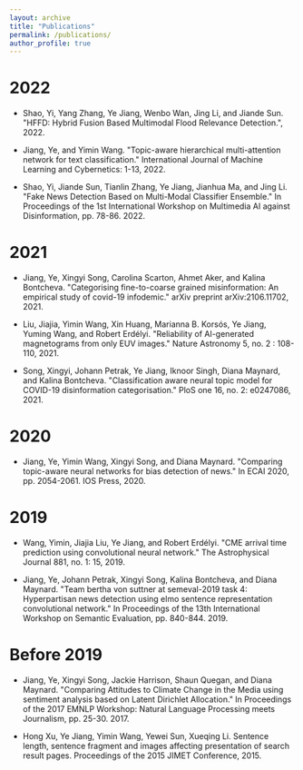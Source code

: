 ```yaml
---
layout: archive
title: "Publications"
permalink: /publications/
author_profile: true
---
```


2022
======
* Shao, Yi, Yang Zhang, Ye Jiang, Wenbo Wan, Jing Li, and Jiande Sun. "HFFD: Hybrid Fusion Based Multimodal Flood Relevance Detection.", 2022.

* Jiang, Ye, and Yimin Wang. "Topic-aware hierarchical multi-attention network for text classification." International Journal of Machine Learning and Cybernetics: 1-13, 2022.

* Shao, Yi, Jiande Sun, Tianlin Zhang, Ye Jiang, Jianhua Ma, and Jing Li. "Fake News Detection Based on Multi-Modal Classifier Ensemble." In Proceedings of the 1st International Workshop on Multimedia AI against Disinformation, pp. 78-86. 2022.

2021
======
* Jiang, Ye, Xingyi Song, Carolina Scarton, Ahmet Aker, and Kalina Bontcheva. "Categorising fine-to-coarse grained misinformation: An empirical study of covid-19 infodemic." arXiv preprint arXiv:2106.11702, 2021.

* Liu, Jiajia, Yimin Wang, Xin Huang, Marianna B. Korsós, Ye Jiang, Yuming Wang, and Robert Erdélyi. "Reliability of AI-generated magnetograms from only EUV images." Nature Astronomy 5, no. 2 : 108-110, 2021.

* Song, Xingyi, Johann Petrak, Ye Jiang, Iknoor Singh, Diana Maynard, and Kalina Bontcheva. "Classification aware neural topic model for COVID-19 disinformation categorisation." PloS one 16, no. 2: e0247086, 2021.

2020
======
* Jiang, Ye, Yimin Wang, Xingyi Song, and Diana Maynard. "Comparing topic-aware neural networks for bias detection of news." In ECAI 2020, pp. 2054-2061. IOS Press, 2020.

2019
======
* Wang, Yimin, Jiajia Liu, Ye Jiang, and Robert Erdélyi. "CME arrival time prediction using convolutional neural network." The Astrophysical Journal 881, no. 1: 15, 2019.

* Jiang, Ye, Johann Petrak, Xingyi Song, Kalina Bontcheva, and Diana Maynard. "Team bertha von suttner at semeval-2019 task 4: Hyperpartisan news detection using elmo sentence representation convolutional network." In Proceedings of the 13th International Workshop on Semantic Evaluation, pp. 840-844. 2019.

Before 2019
======
* Jiang, Ye, Xingyi Song, Jackie Harrison, Shaun Quegan, and Diana Maynard. "Comparing Attitudes to Climate Change in the Media using sentiment analysis based on Latent Dirichlet Allocation." In Proceedings of the 2017 EMNLP Workshop: Natural Language Processing meets Journalism, pp. 25-30. 2017.

* Hong Xu, Ye Jiang, Yimin Wang, Yewei Sun, Xueqing Li. Sentence length, sentence fragment and images affecting presentation of search result pages. Proceedings of the 2015 JIMET Conference, 2015.
